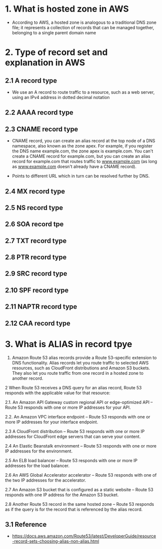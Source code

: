 # 1. What is hosted zone in AWS #
- According to AWS, a hosted zone is analogous to a traditional DNS zone file; it represents a collection of records that can be managed together, belonging to a single parent domain name 

# 2. Type of record set and explanation in AWS #
## 2.1 A record type ##
- We use an A record to route traffic to a resource, such as a web server, using an IPv4 address in dotted decimal notation

## 2.2 AAAA record type ##

## 2.3 CNAME record type ##
- CNAME record, you can create an alias record at the top node of a DNS namespace, also known as the zone apex. For example, if you register the DNS name example.com, the zone apex is example.com. You can't create a CNAME record for example.com, but you can create an alias record for example.com that routes traffic to www.example.com (as long as www.example.com doesn't already have a CNAME record).

- Points to different URL which in turn can be resolved further by DNS.

## 2.4 MX record type ##

## 2.5 NS record type ##

## 2.6 SOA record tpe ##

## 2.7 TXT record type ##


## 2.8 PTR record type ##

## 2.9 SRC record type ##


## 2.10 SPF record type ##

## 2.11 NAPTR record type ##

## 2.12 CAA record type ##


# 3. What is ALIAS in record tpye #
1. Amazon Route 53 alias records provide a Route 53–specific extension to DNS functionality. Alias records let you route traffic to selected AWS resources, such as CloudFront distributions and Amazon S3 buckets. They also let you route traffic from one record in a hosted zone to another record.

2 When Route 53 receives a DNS query for an alias record, Route 53 responds with the applicable value for that resource:

2.1. An Amazon API Gateway custom regional API or edge-optimized API – Route 53 responds with one or more IP addresses for your API.

2.2. An Amazon VPC interface endpoint – Route 53 responds with one or more IP addresses for your interface endpoint.

2.3 A CloudFront distribution – Route 53 responds with one or more IP addresses for CloudFront edge servers that can serve your content.

2.4 An Elastic Beanstalk environment – Route 53 responds with one or more IP addresses for the environment.

2.5 An ELB load balancer – Route 53 responds with one or more IP addresses for the load balancer.

2.6 An AWS Global Accelerator accelerator – Route 53 responds with one of the two IP addresses for the accelerator.

2.7 An Amazon S3 bucket that is configured as a static website – Route 53 responds with one IP address for the Amazon S3 bucket.

2.8 Another Route 53 record in the same hosted zone – Route 53 responds as if the query is for the record that is referenced by the alias record.

## 3.1 Reference ##
- https://docs.aws.amazon.com/Route53/latest/DeveloperGuide/resource-record-sets-choosing-alias-non-alias.html






